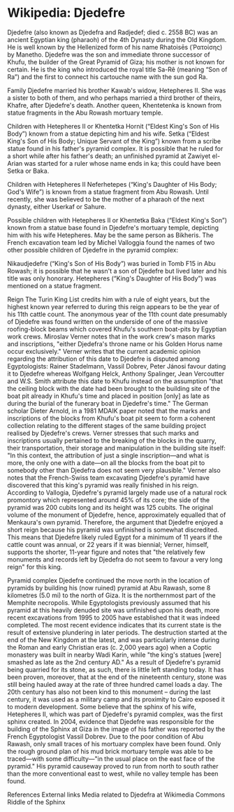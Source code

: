 
# Wikipedia: Djedefre
Djedefre (also known as Djedefra and Radjedef; died c. 2558 BC) was an ancient Egyptian king (pharaoh) of the 4th Dynasty during the Old Kingdom. He is well known by the Hellenized form of his name Rhatoisēs (Ῥατοίσης) by Manetho. Djedefre was the son and immediate throne successor of Khufu, the builder of the Great Pyramid of Giza; his mother is not known for certain. He is the king who introduced the royal title Sa-Rê (meaning “Son of Ra”) and the first to connect his cartouche name with the sun god Ra.

Family
Djedefre married his brother Kawab's widow, Hetepheres II. She was a sister to both of them, and who perhaps married a third brother of theirs, Khafre, after Djedefre's death.  Another queen, Khentetenka is known from statue fragments in the Abu Rowash mortuary temple.

Children with Hetepheres II or Khentetka
Hornit (“Eldest King's Son of His Body”) known from a statue depicting him and his wife.
Setka (“Eldest King's Son of His Body; Unique Servant of the King”) known from a scribe statue found in his father's pyramid complex. It is possible that he ruled for a short while after his father's death; an unfinished pyramid at Zawiyet el-Arian was started for a ruler whose name ends in ka; this could have been Setka or Baka.

Children with Hetepheres II
Neferhetepes (“King's Daughter of His Body; God's Wife”) is known from a statue fragment from Abu Rowash. Until recently, she was believed to be the mother of a pharaoh of the next dynasty, either Userkaf or Sahure.

Possible children with Hetepheres II or Khentetka
Baka (“Eldest King's Son”) known from a statue base found in Djedefre's mortuary temple, depicting him with his wife Hetepheres. May be the same person as Bikheris.
The French excavation team led by Michel Valloggia found the names of two other possible children of Djedefre in the pyramid complex:

Nikaudjedefre (“King's Son of His Body”) was buried in Tomb F15 in Abu Rowash; it is possible that he wasn't a son of Djedefre but lived later and his title was only honorary.
Hetepheres (“King's Daughter of His Body”) was mentioned on a statue fragment.

Reign
The Turin King List credits him with a rule of eight years, but the highest known year referred to during this reign appears to be the year of his 11th cattle count. The anonymous year of the 11th count date presumably of Djedefre was found written on the underside of one of the massive roofing-block beams which covered Khufu's southern boat-pits by Egyptian work crews. Miroslav Verner notes that in the work crew's mason marks and inscriptions, "either Djedefra's throne name or his Golden Horus name occur exclusively." Verner writes that the current academic opinion regarding the attribution of this date to Djedefre is disputed among Egyptologists: Rainer Stadelmann, Vassil Dobrev, Peter Jánosi favour dating it to Djedefre whereas Wolfgang Helck, Anthony Spalinger, Jean Vercoutter and W.S. Smith attribute this date to Khufu instead on the assumption "that the ceiling block with the date had been brought to the building site of the boat pit already in Khufu's time and placed in position [only] as late as during the burial of the funerary boat in Djedefre's time."
The German scholar Dieter Arnold, in a 1981 MDAIK paper noted that the marks and inscriptions of the blocks from Khufu's boat pit seem to form a coherent collection relating to the different stages of the same building project realised by Djedefre's crews.
Verner stresses that such marks and inscriptions usually pertained to the breaking of the blocks in the quarry, their transportation, their storage and manipulation in the building site itself: "In this context, the attribution of just a single inscription—and what is more, the only one with a date—on all the blocks from the boat pit to somebody other than Djedefra does not seem very plausible."
Verner also notes that the French-Swiss team excavating Djedefre's pyramid have discovered that this king's pyramid was really finished in his reign. According to Vallogia, Djedefre's pyramid largely made use of a natural rock promontory which represented around 45% of its core; the side of the pyramid was 200 cubits long and its height was 125 cubits. The original volume of the monument of Djedefre, hence, approximately equalled that of Menkaura's own pyramid. Therefore, the argument that Djedefre enjoyed a short reign because his pyramid was unfinished is somewhat discredited. This means that Djedefre likely ruled Egypt for a minimum of 11 years if the cattle count was annual, or 22 years if it was biennial; Verner, himself, supports the shorter, 11-year figure and notes that "the relatively few monuments and records left by Djedefra do not seem to favour a very long reign" for this king.

Pyramid complex
Djedefre continued the move north in the location of pyramids by building his (now ruined) pyramid at Abu Rawash, some 8 kilometres (5.0 mi) to the north of Giza. It is the northernmost part of the Memphite necropolis.
While Egyptologists previously assumed that his pyramid at this heavily denuded site was unfinished upon his death, more recent excavations from 1995 to 2005 have established that it was indeed completed. The most recent evidence indicates that its current state is the result of extensive plundering in later periods. The destruction started at the end of the New Kingdom at the latest, and was particularly intense during the Roman and early Christian eras (c. 2,000 years ago) when a Coptic monastery was built in nearby Wadi Karin, while "the king's statues [were] smashed as late as the 2nd century AD." As a result of Djedefre's pyramid being quarried for its stone, as such, there is little left standing today. It has been proven, moreover, that at the end of the nineteenth century, stone was still being hauled away at the rate of three hundred camel loads a day. The 20th century has also not been kind to this monument – during the last century, it was used as a military camp and its proximity to Cairo exposed it to modern development.
Some believe that the sphinx of his wife, Hetepheres II, which was part of Djedefre's pyramid complex, was the first sphinx created. In 2004, evidence that Djedefre was responsible for the building of the Sphinx at Giza in the image of his father was reported by the French Egyptologist Vassil Dobrev.
Due to the poor condition of Abu Rawash, only small traces of his mortuary complex have been found. Only the rough ground plan of his mud brick mortuary temple was able to be traced—with some difficulty—"in the usual place on the east face of the pyramid." His pyramid causeway proved to run from north to south rather than the more conventional east to west, while no valley temple has been found.

References
External links
 Media related to Djedefra at Wikimedia Commons
Riddle of the Sphinx